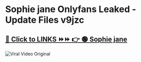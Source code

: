 
 # Sophie jane Onlyfans Leaked - Update Files v9jzc

## <h2><a href="https://clipsfans.com/Sophie_jane&ref=git">🔗 Click to LINKS ⏩⏩ 👉 🟢 Sophie jane </a></h2>

<a href="https://clipsfans.com/Sophie_jane&ref=git" rel="nofollow" data-target="animated-image.originalLink"><img src="https://i.ibb.co.com/xMMVF88/686577567.gif" alt="Viral Video Original" style="max-width: 100%; display: inline-block;" data-target="animated-image.originalImage"></a>

